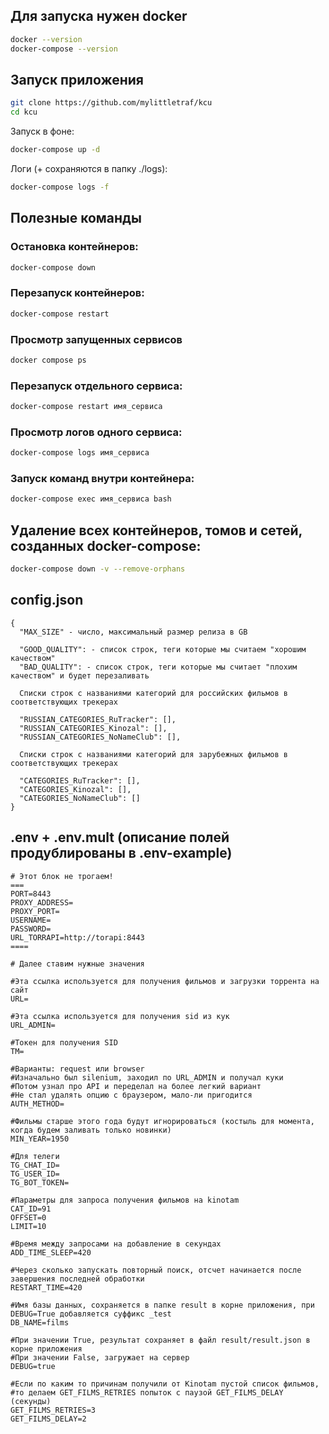 
## Для запуска нужен docker

```bash
docker --version
docker-compose --version
```


## Запуск приложения 

```bash
git clone https://github.com/mylittletraf/kcu
cd kcu
```


Запуск в фоне:
```bash
docker-compose up -d
```


Логи (+ сохраняются в папку ./logs):

```bash
docker-compose logs -f
```


## Полезные команды 


### Остановка контейнеров: 

```bash
docker-compose down
```

### Перезапуск контейнеров: 

```bash
docker-compose restart
```

### Просмотр запущенных сервисов

```bash
docker compose ps
```

### Перезапуск отдельного сервиса: 

```bash
docker-compose restart имя_сервиса
```

### Просмотр логов одного сервиса: 

```bash
docker-compose logs имя_сервиса
```

### Запуск команд внутри контейнера: 

```bash
docker-compose exec имя_сервиса bash
```


## Удаление всех контейнеров, томов и сетей, созданных docker-compose:

```bash
docker-compose down -v --remove-orphans
```


## config.json

```
{
  "MAX_SIZE" - число, максимальный размер релиза в GB
  
  "GOOD_QUALITY": - список строк, теги которые мы считаем "хорошим качеством"
  "BAD_QUALITY": - список строк, теги которые мы считает "плохим качеством" и будет перезаливать 

  Списки строк с названиями категорий для российских фильмов в соответствующих трекерах  

  "RUSSIAN_CATEGORIES_RuTracker": [],
  "RUSSIAN_CATEGORIES_Kinozal": [],
  "RUSSIAN_CATEGORIES_NoNameClub": [],

  Списки строк с названиями категорий для зарубежных фильмов в соответствующих трекерах  
  
  "CATEGORIES_RuTracker": [],
  "CATEGORIES_Kinozal": [],
  "CATEGORIES_NoNameClub": []
}
```

## .env + .env.mult (описание полей продублированы в .env-example)

```
# Этот блок не трогаем!
===
PORT=8443
PROXY_ADDRESS=
PROXY_PORT=
USERNAME=
PASSWORD=
URL_TORRAPI=http://torapi:8443
====

# Далее ставим нужные значения

#Эта ссылка используется для получения фильмов и загрузки торрента на сайт
URL=

#Эта ссылка используется для получения sid из кук
URL_ADMIN=

#Токен для получения SID
TM=

#Варианты: request или browser
#Изначально был silenium, заходил по URL_ADMIN и получал куки
#Потом узнал про API и переделал на более легкий вариант
#Не стал удалять опцию с браузером, мало-ли пригодится
AUTH_METHOD=

#Фильмы старше этого года будут игнорироваться (костыль для момента, когда будем заливать только новинки)
MIN_YEAR=1950

#Для телеги
TG_CHAT_ID=
TG_USER_ID=
TG_BOT_TOKEN=

#Параметры для запроса получения фильмов на kinotam
CAT_ID=91
OFFSET=0
LIMIT=10

#Время между запросами на добавление в секундах
ADD_TIME_SLEEP=420

#Через сколько запускать повторный поиск, отсчет начинается после завершения последней обработки
RESTART_TIME=420

#Имя базы данных, сохраняется в папке result в корне приложения, при DEBUG=True добавляется суффикс _test
DB_NAME=films

#При значении True, результат сохраняет в файл result/result.json в корне приложения
#При значении False, загружает на сервер
DEBUG=true

#Если по каким то причинам получили от Kinotam пустой список фильмов,
#то делаем GET_FILMS_RETRIES попыток с паузой GET_FILMS_DELAY (секунды)
GET_FILMS_RETRIES=3
GET_FILMS_DELAY=2

```